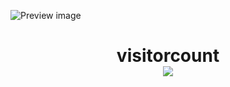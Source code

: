 ![Preview image](blob:https://imgur.com/1a7ec06a-82a8-4f39-8636-427f230a88be)

<p> 
<p align="center">
  <h1 align="center">visitorcount<br>
  <img src="https://profile-counter.glitch.me/m22k/count.svg" />
    </h1>
</p>
